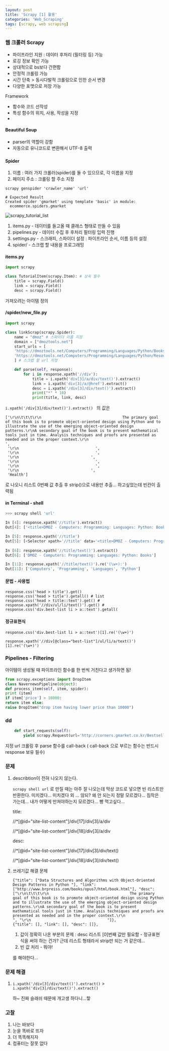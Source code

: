 ```yaml
---
layout: post
title: 'Scrapy [1] 활용'
categories: 'Web_Scraping'
tags: [scrapy, web scraping]
---
```


### 웹 크롤러 Scrapy

- 파이프라인 지원 : 데이터 후처리 (필터링 등) 가능
- 로깅 정보 확인 가능
- 상대적으로 bs보다 간편함
- 안정적 크롤링 가능 
- 시간 단축 > 동시다발적 크롤링으로 인한 순서 변경 
- 다양한 포맷으로 저장 가능

Framework 

- 함수와 코드 선작성
- 특성 함수의 위치, 사용, 작성을 지정
- 

#### Beautiful Soup

- parser의 역할이 강함
- 자동으로 유니코드로 변환해서 UTF-8 출력



### 

#### Spider 

1. 이름 : 여러 가지 크롤러(spider)를 둘 수 있으므로, 각 이름을 지정
2. 페이지 주소 : 크롤링 할 주소 지정

```
scrapy genspider 'crawler_name' 'url'

# Expected Result
Created spider 'gmarket' using template 'basic' in module:
  ecommerce.spiders.gmarket
```



![scrapy_tutorial_list](../../images/scrapy_tutorial_list.png)

1. items.py - 데이터를 들고올 때 클래스 형태로 만들 수 있음 
2. pipelines.py - 데이터 수집 후 후처리 필터링 입력 진행
3. settings.py - 스크래피, 스파이더 설정 : 파이프라인 순서, 이름 등의 설정
4. spider/ - 스크랩 할 내용을 프로그래밍



#### items.py

```python
import scrapy

class TutorialItem(scrapy.Item): # 상속 필수
    title = scrapy.Field()
    link = scrapy.Field()
    desc = scrapy.Field()
```

가져오려는 아이템 정의



#### /spider/new_file.py

```python
import scrapy

class linkScrap(scrapy.Spider):
    name = "dmoz" # 스파이더 이름 지정
    domain = ["dmoztools.net"]
    start_urls = [
    'https://dmoztools.net/Computers/Programming/Languages/Python/Books/',
    'https://dmoztools.net/Computers/Programming/Languages/Python/Resources/'
    ] # 스크랩 할 url 지정

    def parse(self, response):
        for i in response.xpath('//div'):
            title = i.xpath('div[3]/a/div/text()').extract()
            link = i.xpath('div[3]/a/@href').extract()
            desc = i.xpath('/div[3]/div/text()').extract()
            print("*" * 10)
            print(title, link, desc)
```



`i.xpath('/div[3]/div/text()').extract() ` 의 값은 

```
['\r\n\t\t\t\r\n                                    The primary goal of this book is to promote object-oriented design using Python and to illustrate the use of the emerging object-oriented design patterns.\r\nA secondary goal of the book is to present mathematical tools just in time. Analysis techniques and proofs are presented as needed and in the proper context.\r\n                                    ',
 '\r\n                                  ',
 '\r\n                                  ',
 '\r\n                                ',
 '\r\n                                  ',
 '\r\n                                  ',
 '\r\n                                ',
 'Health']
```

로 나오니 리스트 0번째 값 추출 후 strip()으로 내용만 추출... 하고싶었는데 빈칸이 출력됨



#### in Terminal - shell

```python
>>> scrapy shell 'url'

In [4]: response.xpath('//title').extract()                                     
Out[4]: ['<title>DMOZ - Computers: Programming: Languages: Python: Books</title>']

In [5]: response.xpath('//title')                                               
Out[5]: [<Selector xpath='//title' data='<title>DMOZ - Computers: Programming:...'>]
  
In [6]: response.xpath('//title/text()').extract()                              
Out[6]: ['DMOZ - Computers: Programming: Languages: Python: Books']

In [11]: response.xpath('//title/text()').re('(\w+):')                          
Out[11]: ['Computers', 'Programming', 'Languages', 'Python']
```



#### 문법 - 사용법

```
response.css('head > title').get() 
response.css('head > title').getall() # list
response.css('head > title::text').get() # 
response.xpath('//div/ul/li/text()').get() # 
response.css('div.best-list li > a::text').getall(
```



#### 정규표현식

```
response.css('div.best-list li > a::text')[1].re('(\w+)')

response.xpath('//div[@class="best-list"]/ul/li/a/text()')[1].re('(\w+)')
```





### Pipelines - Filtering

아이템이 생성될 때 파이프라인 함수를 한 번씩 거친다고 생가하면 됨!

```python
from scrapy.exceptions import DropItem
class NavernewsPipeline(object):
def process_item(self, item, spider):
print (item)
if item['price'] > 10000:
return item else:
raise DropItem("drop item having lower price than 10000")
```



### dd

```python
    def start_requests(self):
        yield scrapy.Request(url='http://corners.gmarket.co.kr/Bestsellers', callback=self.parse)

```

지정 url 크롤링 후 parse 함수를 call-back ( call-back 으로 부르는 함수는 반드시 response 보유 필수)





### 문제

1. describtion이 전혀 나오지 않는다. 

   `scrapy shell url` 로 만질 때는 아주 잘 나오는데 막상 코드로 넣으면 빈 리스트만 반환한다.  미치겠다... 미치겠다 외 ... 않되? 왜 안 되는지 정말 모르겠다... 짐작은 가는데... 내가 어떻게 만져야하는지 모르겠다... 빵 먹고싶다...

   title:

   //*[@id="site-list-content"]/div[17]/div[3]/a/div

   //*[@id="site-list-content"]/div[18]/div[3]/a/div

   desc:

   //*[@id="site-list-content"]/div[17]/div[3]/div/text()

   //*[@id="site-list-content"]/div[18]/div[3]/div/text()

   

2. 쓰레기값 해결 문제

   ```
   {"title": ["Data Structures and Algorithms with Object-Oriented Design Patterns in Python "], "link": ["http://www.brpreiss.com/books/opus7/html/book.html"], "desc": ["\r\n\t\t\t\r\n                                    The primary goal of this book is to promote object-oriented design using Python and to illustrate the use of the emerging object-oriented design patterns.\r\nA secondary goal of the book is to present mathematical tools just in time. Analysis techniques and proofs are presented as needed and in the proper context.\r\n                                    ", "\r\n                                  "]},
   {"title": [], "link": [], "desc": []},
   
   ```

   1. 값이 정확히 나온 부분의 문제 : desc 리스트 [0]번째 값만 필요함 - 정규표현식을 써야 하는 건가? 근데 리스트 형태라서 strip만 되는 거 같은데... 
   2. 빈 값 처리 - 뭐야! 

   를 해야한다... 

   

### 문제 해결

1. `i.xpath('/div[3]/div/text()').extract()` > `i.xpath('div[3]/div/text()').extract()`

   하~ 진짜 슬래쉬 때문에 개고생 하다니...핳



### 고찰

1. 나는 바보다
2. 눈을 똑바로 뜨자
3. 더 똑똑해지자
4. 컴퓨터는 잘못 없다